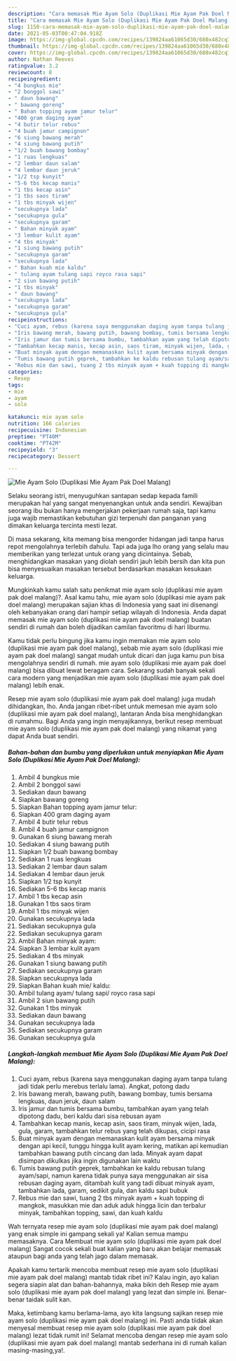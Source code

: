 ```yaml
---
description: "Cara memasak Mie Ayam Solo (Duplikasi Mie Ayam Pak Doel Malang) yang sedap Untuk Jualan"
title: "Cara memasak Mie Ayam Solo (Duplikasi Mie Ayam Pak Doel Malang) yang sedap Untuk Jualan"
slug: 1150-cara-memasak-mie-ayam-solo-duplikasi-mie-ayam-pak-doel-malang-yang-sedap-untuk-jualan
date: 2021-05-03T00:47:04.918Z
image: https://img-global.cpcdn.com/recipes/139824aa61065d30/680x482cq70/mie-ayam-solo-duplikasi-mie-ayam-pak-doel-malang-foto-resep-utama.jpg
thumbnail: https://img-global.cpcdn.com/recipes/139824aa61065d30/680x482cq70/mie-ayam-solo-duplikasi-mie-ayam-pak-doel-malang-foto-resep-utama.jpg
cover: https://img-global.cpcdn.com/recipes/139824aa61065d30/680x482cq70/mie-ayam-solo-duplikasi-mie-ayam-pak-doel-malang-foto-resep-utama.jpg
author: Nathan Reeves
ratingvalue: 3.2
reviewcount: 8
recipeingredient:
- "4 bungkus mie"
- "2 bonggol sawi"
- " daun bawang"
- " bawang goreng"
- " Bahan topping ayam jamur telur"
- "400 gram daging ayam"
- "4 butir telur rebus"
- "4 buah jamur campignon"
- "6 siung bawang merah"
- "4 siung bawang putih"
- "1/2 buah bawang bombay"
- "1 ruas lengkuas"
- "2 lembar daun salam"
- "4 lembar daun jeruk"
- "1/2 tsp kunyit"
- "5-6 tbs kecap manis"
- "1 tbs kecap asin"
- "1 tbs saos tiram"
- "1 tbs minyak wijen"
- "secukupnya lada"
- "secukupnya gula"
- "secukupnya garam"
- " Bahan minyak ayam"
- "3 lembar kulit ayam"
- "4 tbs minyak"
- "1 siung bawang putih"
- "secukupnya garam"
- "secukupnya lada"
- " Bahan kuah mie kaldu"
- " tulang ayam tulang sapi royco rasa sapi"
- "2 siun bawang putih"
- "1 tbs minyak"
- " daun bawang"
- "secukupnya lada"
- "secukupnya garam"
- "secukupnya gula"
recipeinstructions:
- "Cuci ayam, rebus (karena saya menggunakan daging ayam tanpa tulang jadi tidak perlu merebus terlalu lama). Angkat, potong dadu"
- "Iris bawang merah, bawang putih, bawang bombay, tumis bersama lengkuas, daun jeruk, daun salam"
- "Iris jamur dan tumis bersama bumbu, tambahkan ayam yang telah dipotong dadu, beri kaldu dari sisa rebusan ayam"
- "Tambahkan kecap manis, kecap asin, saos tiram, minyak wijen, lada, gula, garam, tambahkan telur rebus yang telah dikupas, cicipi rasa"
- "Buat minyak ayam dengan memanaskan kulit ayam bersama minyak dengan api kecil, tunggu hingga kulit ayam kering, matikan api kemudian tambahkan bawang putih cincang dan lada. Minyak ayam dapat disimpan dikulkas jika ingin digunakan lain waktu"
- "Tumis bawang putih geprek, tambahkan ke kaldu rebusan tulang ayam/sapi, namun karena tidak punya saya menggunakan air sisa rebusan daging ayam, ditambah kulit yang tadi dibuat minyak ayam, tambahkan lada, garam, sedikit gula, dan kaldu sapi bubuk"
- "Rebus mie dan sawi, tuang 2 tbs minyak ayam + kuah topping di mangkok, masukkan mie dan aduk aduk hingga licin dan terbalur minyak, tambahkan topping, sawi, dan kuah kaldu"
categories:
- Resep
tags:
- mie
- ayam
- solo

katakunci: mie ayam solo 
nutrition: 166 calories
recipecuisine: Indonesian
preptime: "PT40M"
cooktime: "PT42M"
recipeyield: "3"
recipecategory: Dessert

---
```



![Mie Ayam Solo (Duplikasi Mie Ayam Pak Doel Malang)](https://img-global.cpcdn.com/recipes/139824aa61065d30/680x482cq70/mie-ayam-solo-duplikasi-mie-ayam-pak-doel-malang-foto-resep-utama.jpg)

Selaku seorang istri, menyuguhkan santapan sedap kepada famili merupakan hal yang sangat menyenangkan untuk anda sendiri. Kewajiban seorang ibu bukan hanya mengerjakan pekerjaan rumah saja, tapi kamu juga wajib memastikan kebutuhan gizi terpenuhi dan panganan yang dimakan keluarga tercinta mesti lezat.

Di masa  sekarang, kita memang bisa mengorder hidangan jadi tanpa harus repot mengolahnya terlebih dahulu. Tapi ada juga lho orang yang selalu mau memberikan yang terlezat untuk orang yang dicintainya. Sebab, menghidangkan masakan yang diolah sendiri jauh lebih bersih dan kita pun bisa menyesuaikan masakan tersebut berdasarkan masakan kesukaan keluarga. 



Mungkinkah kamu salah satu penikmat mie ayam solo (duplikasi mie ayam pak doel malang)?. Asal kamu tahu, mie ayam solo (duplikasi mie ayam pak doel malang) merupakan sajian khas di Indonesia yang saat ini disenangi oleh kebanyakan orang dari hampir setiap wilayah di Indonesia. Anda dapat memasak mie ayam solo (duplikasi mie ayam pak doel malang) buatan sendiri di rumah dan boleh dijadikan camilan favoritmu di hari liburmu.

Kamu tidak perlu bingung jika kamu ingin memakan mie ayam solo (duplikasi mie ayam pak doel malang), sebab mie ayam solo (duplikasi mie ayam pak doel malang) sangat mudah untuk dicari dan juga kamu pun bisa mengolahnya sendiri di rumah. mie ayam solo (duplikasi mie ayam pak doel malang) bisa dibuat lewat beragam cara. Sekarang sudah banyak sekali cara modern yang menjadikan mie ayam solo (duplikasi mie ayam pak doel malang) lebih enak.

Resep mie ayam solo (duplikasi mie ayam pak doel malang) juga mudah dihidangkan, lho. Anda jangan ribet-ribet untuk memesan mie ayam solo (duplikasi mie ayam pak doel malang), lantaran Anda bisa menghidangkan di rumahmu. Bagi Anda yang ingin menyajikannya, berikut resep membuat mie ayam solo (duplikasi mie ayam pak doel malang) yang nikamat yang dapat Anda buat sendiri.

<!--inarticleads1-->

##### Bahan-bahan dan bumbu yang diperlukan untuk menyiapkan Mie Ayam Solo (Duplikasi Mie Ayam Pak Doel Malang):

1. Ambil 4 bungkus mie
1. Ambil 2 bonggol sawi
1. Sediakan  daun bawang
1. Siapkan  bawang goreng
1. Siapkan  Bahan topping ayam jamur telur:
1. Siapkan 400 gram daging ayam
1. Ambil 4 butir telur rebus
1. Ambil 4 buah jamur campignon
1. Gunakan 6 siung bawang merah
1. Sediakan 4 siung bawang putih
1. Siapkan 1/2 buah bawang bombay
1. Sediakan 1 ruas lengkuas
1. Sediakan 2 lembar daun salam
1. Sediakan 4 lembar daun jeruk
1. Siapkan 1/2 tsp kunyit
1. Sediakan 5-6 tbs kecap manis
1. Ambil 1 tbs kecap asin
1. Gunakan 1 tbs saos tiram
1. Ambil 1 tbs minyak wijen
1. Gunakan secukupnya lada
1. Sediakan secukupnya gula
1. Sediakan secukupnya garam
1. Ambil  Bahan minyak ayam:
1. Siapkan 3 lembar kulit ayam
1. Sediakan 4 tbs minyak
1. Gunakan 1 siung bawang putih
1. Sediakan secukupnya garam
1. Siapkan secukupnya lada
1. Siapkan  Bahan kuah mie/ kaldu:
1. Ambil  tulang ayam/ tulang sapi/ royco rasa sapi
1. Ambil 2 siun bawang putih
1. Gunakan 1 tbs minyak
1. Sediakan  daun bawang
1. Gunakan secukupnya lada
1. Sediakan secukupnya garam
1. Gunakan secukupnya gula




<!--inarticleads2-->

##### Langkah-langkah membuat Mie Ayam Solo (Duplikasi Mie Ayam Pak Doel Malang):

1. Cuci ayam, rebus (karena saya menggunakan daging ayam tanpa tulang jadi tidak perlu merebus terlalu lama). Angkat, potong dadu
1. Iris bawang merah, bawang putih, bawang bombay, tumis bersama lengkuas, daun jeruk, daun salam
1. Iris jamur dan tumis bersama bumbu, tambahkan ayam yang telah dipotong dadu, beri kaldu dari sisa rebusan ayam
1. Tambahkan kecap manis, kecap asin, saos tiram, minyak wijen, lada, gula, garam, tambahkan telur rebus yang telah dikupas, cicipi rasa
1. Buat minyak ayam dengan memanaskan kulit ayam bersama minyak dengan api kecil, tunggu hingga kulit ayam kering, matikan api kemudian tambahkan bawang putih cincang dan lada. Minyak ayam dapat disimpan dikulkas jika ingin digunakan lain waktu
1. Tumis bawang putih geprek, tambahkan ke kaldu rebusan tulang ayam/sapi, namun karena tidak punya saya menggunakan air sisa rebusan daging ayam, ditambah kulit yang tadi dibuat minyak ayam, tambahkan lada, garam, sedikit gula, dan kaldu sapi bubuk
1. Rebus mie dan sawi, tuang 2 tbs minyak ayam + kuah topping di mangkok, masukkan mie dan aduk aduk hingga licin dan terbalur minyak, tambahkan topping, sawi, dan kuah kaldu




Wah ternyata resep mie ayam solo (duplikasi mie ayam pak doel malang) yang enak simple ini gampang sekali ya! Kalian semua mampu memasaknya. Cara Membuat mie ayam solo (duplikasi mie ayam pak doel malang) Sangat cocok sekali buat kalian yang baru akan belajar memasak ataupun bagi anda yang telah jago dalam memasak.

Apakah kamu tertarik mencoba membuat resep mie ayam solo (duplikasi mie ayam pak doel malang) mantab tidak ribet ini? Kalau ingin, ayo kalian segera siapin alat dan bahan-bahannya, maka bikin deh Resep mie ayam solo (duplikasi mie ayam pak doel malang) yang lezat dan simple ini. Benar-benar taidak sulit kan. 

Maka, ketimbang kamu berlama-lama, ayo kita langsung sajikan resep mie ayam solo (duplikasi mie ayam pak doel malang) ini. Pasti anda tiidak akan menyesal membuat resep mie ayam solo (duplikasi mie ayam pak doel malang) lezat tidak rumit ini! Selamat mencoba dengan resep mie ayam solo (duplikasi mie ayam pak doel malang) mantab sederhana ini di rumah kalian masing-masing,ya!.


